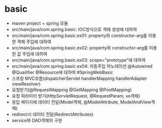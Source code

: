 # basic
- maven project + spring 모듈
- src/main/java/com.spring.basic: IOC방식으로 객체 생성에 대하여
- src/main/java/com.spring.basic.ex01: property와 constructor-arg를 이용한 객체 주입에 대하여
- src/main/java/com.spring.basic.ex02: property와 constructor-arg를 이용한 값 주입에 대하여
- src/main/java/com.spring.basic.ex03: scope="prototype"에 대하여
- src/main/java/com.spring.basic.ex04: 자동주입 어노테이션 @Autowired @Quailifier @Resource에 대하여
#SpringWebBasic
- 스프링 MVC흐름(dispatcherServlet handlerMapping handlerAdapter viewResolver)
- 요청받기(@RequestMapping @GetMapping @PostMapping)
- 요청 파라미터 받기(HttpServletRequest, @RequestParam, vo객체)
- 응답 페이지에 데이터 전달(Model객체, @ModelAttribute, ModelAndView객체)
- redirect시 데이터 전달(RedirectAttributes)
- service와 DAO객체의 구현
